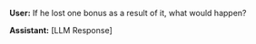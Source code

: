 **User:**
If he lost one bonus as a result of it, what would happen?

**Assistant:**
[LLM Response]

